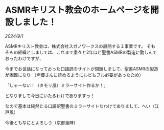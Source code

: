 # ASMRキリスト教会のホームページを開設しました！

*2024/9/1*

ASMRキリスト教会は、株式会社スガノワークスの展開する１事業です。
そもそもの経緯としましては、これまで粛々と2年ほど聖書ASMRの製造に勤しんでおったわけですが、

今までお世話になっておった口語訳のサイトが閉鎖しまして、聖書ASMRの製造が困難になり
（声優さんに読めるようにルビもフル必要があったため）

「しゃーない！（タモリ風）ミラーサイト作るか！」

となりまして今日にいたるわけでありますっ！

なので基本は純然たる口語訳聖書のミラーサイトなわけでありまして、へい（江戸風）

今後ともなにとよろしう（京都風味）
